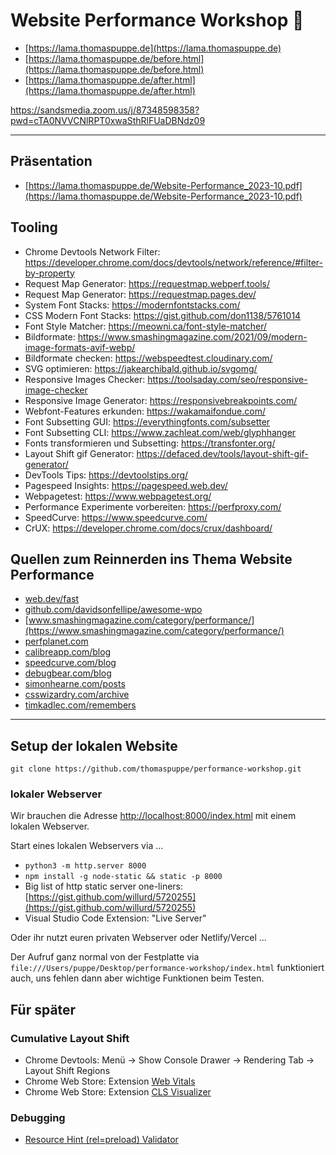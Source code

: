 # Website Performance Workshop 🦙

* [https://lama.thomaspuppe.de](https://lama.thomaspuppe.de)
* [https://lama.thomaspuppe.de/before.html](https://lama.thomaspuppe.de/before.html)
* [https://lama.thomaspuppe.de/after.html](https://lama.thomaspuppe.de/after.html)


https://sandsmedia.zoom.us/j/87348598358?pwd=cTA0NVVCNlRPT0xwaSthRlFUaDBNdz09

---


## Präsentation

* [https://lama.thomaspuppe.de/Website-Performance_2023-10.pdf](https://lama.thomaspuppe.de/Website-Performance_2023-10.pdf)



## Tooling

* Chrome Devtools Network Filter: https://developer.chrome.com/docs/devtools/network/reference/#filter-by-property
* Request Map Generator: https://requestmap.webperf.tools/
* Request Map Generator: https://requestmap.pages.dev/
* System Font Stacks: https://modernfontstacks.com/
* CSS Modern Font Stacks: https://gist.github.com/don1138/5761014
* Font Style Matcher: https://meowni.ca/font-style-matcher/
* Bildformate: https://www.smashingmagazine.com/2021/09/modern-image-formats-avif-webp/
* Bildformate checken: https://webspeedtest.cloudinary.com/
* SVG optimieren: https://jakearchibald.github.io/svgomg/
* Responsive Images Checker: https://toolsaday.com/seo/responsive-image-checker
* Responsive Image Generator: https://responsivebreakpoints.com/
* Webfont-Features erkunden: https://wakamaifondue.com/
* Font Subsetting GUI: https://everythingfonts.com/subsetter
* Font Subsetting CLI: https://www.zachleat.com/web/glyphhanger
* Fonts transformieren und Subsetting: https://transfonter.org/
* Layout Shift gif Generator: https://defaced.dev/tools/layout-shift-gif-generator/
* DevTools Tips: https://devtoolstips.org/
* Pagespeed Insights: https://pagespeed.web.dev/
* Webpagetest: https://www.webpagetest.org/
* Performance Experimente vorbereiten: https://perfproxy.com/
* SpeedCurve: https://www.speedcurve.com/
* CrUX: https://developer.chrome.com/docs/crux/dashboard/


## Quellen zum Reinnerden ins Thema Website Performance

* [web.dev/fast](https://web.dev/fast)
* [github.com/davidsonfellipe/awesome-wpo](https://github.com/davidsonfellipe/awesome-wpo)
* [www.smashingmagazine.com/category/performance/](https://www.smashingmagazine.com/category/performance/)
* [perfplanet.com](https://perfplanet.com)
* [calibreapp.com/blog](https://calibreapp.com/blog)
* [speedcurve.com/blog](https://speedcurve.com/blog)
* [debugbear.com/blog](https://debugbear.com/blog)
* [simonhearne.com/posts](https://simonhearne.com/posts)
* [csswizardry.com/archive](https://csswizardry.com/archive)
* [timkadlec.com/remembers](https://timkadlec.com/remembers)


---

## Setup der lokalen Website

```
git clone https://github.com/thomaspuppe/performance-workshop.git
```

### lokaler Webserver

Wir brauchen die Adresse [http://localhost:8000/index.html](http://localhost:8000/index.html) mit einem lokalen Webserver.

Start eines lokalen Webservers via ...

* `python3 -m http.server 8000`
* `npm install -g node-static && static -p 8000`
* Big list of http static server one-liners: [https://gist.github.com/willurd/5720255](https://gist.github.com/willurd/5720255)
* Visual Studio Code Extension: "Live Server"

Oder ihr nutzt euren privaten Webserver oder Netlify/Vercel ... 

Der Aufruf ganz normal von der Festplatte via `file:///Users/puppe/Desktop/performance-workshop/index.html` funktioniert auch, uns fehlen dann aber wichtige Funktionen beim Testen.


## Für später

### Cumulative Layout Shift

* Chrome Devtools: Menü -> Show Console Drawer -> Rendering Tab -> Layout Shift Regions
* Chrome Web Store: Extension [Web Vitals](https://chrome.google.com/webstore/detail/web-vitals/ahfhijdlegdabablpippeagghigmibma?hl=en)
* Chrome Web Store: Extension [CLS Visualizer](https://chrome.google.com/webstore/detail/cls-visualizer/jbbeihojggidiclbcneckhcblilapahn)


### Debugging

* [Resource Hint (rel=preload) Validator](https://www.debugbear.com/resource-hint-validator)
